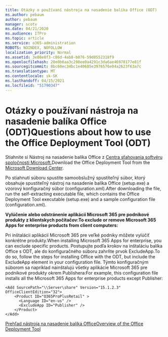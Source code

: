 ```yaml
---
title: Otázky o používaní nástroja na nasadenie balíka Office (ODT)
ms.author: pebaum
author: pebaum
manager: scotv
ms.date: 04/21/2020
ms.audience: ITPro
ms.topic: article
ms.service: o365-administration
ROBOTS: NOINDEX, NOFOLLOW
localization_priority: Normal
ms.assetid: 3e88e0f3-c86d-4ab8-b076-59d0552318f9
ms.openlocfilehash: 20e0b6aa3c298ee0a4291c3da6ae46978177e81f
ms.sourcegitcommit: 8bc60ec34bc1e40685e3976576e04a2623f63a7c
ms.translationtype: MT
ms.contentlocale: sk-SK
ms.lasthandoff: 04/15/2021
ms.locfileid: "51790347"
---
```

# <a name="questions-about-how-to-use-the-office-deployment-tool-odt"></a><span data-ttu-id="75849-102">Otázky o používaní nástroja na nasadenie balíka Office (ODT)</span><span class="sxs-lookup"><span data-stu-id="75849-102">Questions about how to use the Office Deployment Tool (ODT)</span></span>

<span data-ttu-id="75849-103">Stiahnite si Nástroj na nasadenie balíka Office z [Centra sťahovania softvéru spoločnosti Microsoft.](https://go.microsoft.com/fwlink/p/?LinkID=626065)</span><span class="sxs-lookup"><span data-stu-id="75849-103">Download the Office Deployment Tool from the [Microsoft Download Center](https://go.microsoft.com/fwlink/p/?LinkID=626065).</span></span>
  
<span data-ttu-id="75849-104">Po stiahnutí súboru spustite samoobslužný spustiteľný súbor, ktorý obsahuje spustiteľný nástroj na nasadenie balíka Office (setup.exe) a vzorový konfiguračný súbor (configuration.xml).</span><span class="sxs-lookup"><span data-stu-id="75849-104">After downloading the file, run the self-extracting executable file, which contains the Office Deployment Tool executable (setup.exe) and a sample configuration file (configuration.xml).</span></span>
  
 <span data-ttu-id="75849-105">**Vylúčenie alebo odstránenie aplikácií Microsoft 365 pre podnikové produkty z klientskych počítačov:**</span><span class="sxs-lookup"><span data-stu-id="75849-105">**To exclude or remove Microsoft 365 Apps for enterprise products from client computers:**</span></span>
  
<span data-ttu-id="75849-106">Pri inštalácii aplikácií Microsoft 365 pre veľké podniky môžete vylúčiť konkrétne produkty.</span><span class="sxs-lookup"><span data-stu-id="75849-106">When installing Microsoft 365 Apps for enterprise, you can exclude specific products.</span></span> <span data-ttu-id="75849-107">Postupujte podľa krokov na inštaláciu balíka Office s ODT, ale do konfiguračného súboru zahrňte prvok ExcludeApp.</span><span class="sxs-lookup"><span data-stu-id="75849-107">To do so, follow the steps for installing Office with the ODT, but include the ExcludeApp element in your configuration file.</span></span> <span data-ttu-id="75849-108">Týmto konfiguračným súborom sa napríklad nainštalujú všetky aplikácie Microsoft 365 pre podnikové produkty okrem Publishera:</span><span class="sxs-lookup"><span data-stu-id="75849-108">For example, this configuration file installs all the Microsoft 365 Apps for enterprise products except Publisher:</span></span>
  
```
<Add SourcePath="\\Server\share" Version="15.1.2.3" OfficeClientEdition="32">
    <Product ID="O365ProPlusRetail" >
      <Language ID="en-us" />
      <ExcludeApp ID="Publisher" />
    </Product>
</Add>
```

[<span data-ttu-id="75849-109">Prehľad nástroja na nasadenie balíka Office</span><span class="sxs-lookup"><span data-stu-id="75849-109">Overview of the Office Deployment Tool</span></span>](https://docs.microsoft.com/deployoffice/overview-office-deployment-tool)
  

